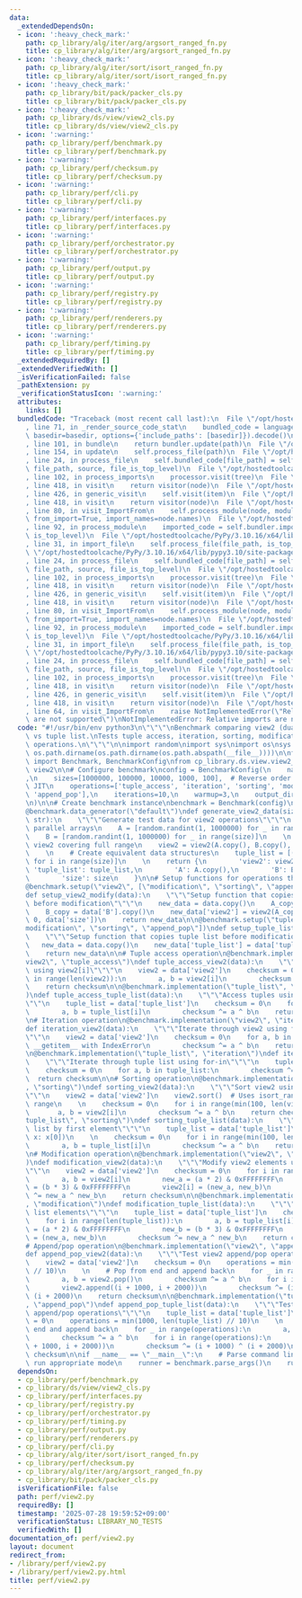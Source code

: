 ```yaml
---
data:
  _extendedDependsOn:
  - icon: ':heavy_check_mark:'
    path: cp_library/alg/iter/arg/argsort_ranged_fn.py
    title: cp_library/alg/iter/arg/argsort_ranged_fn.py
  - icon: ':heavy_check_mark:'
    path: cp_library/alg/iter/sort/isort_ranged_fn.py
    title: cp_library/alg/iter/sort/isort_ranged_fn.py
  - icon: ':heavy_check_mark:'
    path: cp_library/bit/pack/packer_cls.py
    title: cp_library/bit/pack/packer_cls.py
  - icon: ':heavy_check_mark:'
    path: cp_library/ds/view/view2_cls.py
    title: cp_library/ds/view/view2_cls.py
  - icon: ':warning:'
    path: cp_library/perf/benchmark.py
    title: cp_library/perf/benchmark.py
  - icon: ':warning:'
    path: cp_library/perf/checksum.py
    title: cp_library/perf/checksum.py
  - icon: ':warning:'
    path: cp_library/perf/cli.py
    title: cp_library/perf/cli.py
  - icon: ':warning:'
    path: cp_library/perf/interfaces.py
    title: cp_library/perf/interfaces.py
  - icon: ':warning:'
    path: cp_library/perf/orchestrator.py
    title: cp_library/perf/orchestrator.py
  - icon: ':warning:'
    path: cp_library/perf/output.py
    title: cp_library/perf/output.py
  - icon: ':warning:'
    path: cp_library/perf/registry.py
    title: cp_library/perf/registry.py
  - icon: ':warning:'
    path: cp_library/perf/renderers.py
    title: cp_library/perf/renderers.py
  - icon: ':warning:'
    path: cp_library/perf/timing.py
    title: cp_library/perf/timing.py
  _extendedRequiredBy: []
  _extendedVerifiedWith: []
  _isVerificationFailed: false
  _pathExtension: py
  _verificationStatusIcon: ':warning:'
  attributes:
    links: []
  bundledCode: "Traceback (most recent call last):\n  File \"/opt/hostedtoolcache/PyPy/3.10.16/x64/lib/pypy3.10/site-packages/onlinejudge_verify/documentation/build.py\"\
    , line 71, in _render_source_code_stat\n    bundled_code = language.bundle(stat.path,\
    \ basedir=basedir, options={'include_paths': [basedir]}).decode()\n  File \"/opt/hostedtoolcache/PyPy/3.10.16/x64/lib/pypy3.10/site-packages/onlinejudge_verify/languages/python.py\"\
    , line 101, in bundle\n    return bundler.update(path)\n  File \"/opt/hostedtoolcache/PyPy/3.10.16/x64/lib/pypy3.10/site-packages/onlinejudge_verify/languages/python_bundle.py\"\
    , line 154, in update\n    self.process_file(path)\n  File \"/opt/hostedtoolcache/PyPy/3.10.16/x64/lib/pypy3.10/site-packages/onlinejudge_verify/languages/python_bundle.py\"\
    , line 24, in process_file\n    self.bundled_code[file_path] = self.process_imports(tree,\
    \ file_path, source, file_is_top_level)\n  File \"/opt/hostedtoolcache/PyPy/3.10.16/x64/lib/pypy3.10/site-packages/onlinejudge_verify/languages/python_bundle.py\"\
    , line 102, in process_imports\n    processor.visit(tree)\n  File \"/opt/hostedtoolcache/PyPy/3.10.16/x64/lib/pypy3.10/ast.py\"\
    , line 418, in visit\n    return visitor(node)\n  File \"/opt/hostedtoolcache/PyPy/3.10.16/x64/lib/pypy3.10/ast.py\"\
    , line 426, in generic_visit\n    self.visit(item)\n  File \"/opt/hostedtoolcache/PyPy/3.10.16/x64/lib/pypy3.10/ast.py\"\
    , line 418, in visit\n    return visitor(node)\n  File \"/opt/hostedtoolcache/PyPy/3.10.16/x64/lib/pypy3.10/site-packages/onlinejudge_verify/languages/python_bundle.py\"\
    , line 80, in visit_ImportFrom\n    self.process_module(node, module_path, file_is_top_level,\
    \ from_import=True, import_names=node.names)\n  File \"/opt/hostedtoolcache/PyPy/3.10.16/x64/lib/pypy3.10/site-packages/onlinejudge_verify/languages/python_bundle.py\"\
    , line 92, in process_module\n    imported_code = self.bundler.import_file(module_path,\
    \ is_top_level)\n  File \"/opt/hostedtoolcache/PyPy/3.10.16/x64/lib/pypy3.10/site-packages/onlinejudge_verify/languages/python_bundle.py\"\
    , line 31, in import_file\n    self.process_file(file_path, is_top_level)\n  File\
    \ \"/opt/hostedtoolcache/PyPy/3.10.16/x64/lib/pypy3.10/site-packages/onlinejudge_verify/languages/python_bundle.py\"\
    , line 24, in process_file\n    self.bundled_code[file_path] = self.process_imports(tree,\
    \ file_path, source, file_is_top_level)\n  File \"/opt/hostedtoolcache/PyPy/3.10.16/x64/lib/pypy3.10/site-packages/onlinejudge_verify/languages/python_bundle.py\"\
    , line 102, in process_imports\n    processor.visit(tree)\n  File \"/opt/hostedtoolcache/PyPy/3.10.16/x64/lib/pypy3.10/ast.py\"\
    , line 418, in visit\n    return visitor(node)\n  File \"/opt/hostedtoolcache/PyPy/3.10.16/x64/lib/pypy3.10/ast.py\"\
    , line 426, in generic_visit\n    self.visit(item)\n  File \"/opt/hostedtoolcache/PyPy/3.10.16/x64/lib/pypy3.10/ast.py\"\
    , line 418, in visit\n    return visitor(node)\n  File \"/opt/hostedtoolcache/PyPy/3.10.16/x64/lib/pypy3.10/site-packages/onlinejudge_verify/languages/python_bundle.py\"\
    , line 80, in visit_ImportFrom\n    self.process_module(node, module_path, file_is_top_level,\
    \ from_import=True, import_names=node.names)\n  File \"/opt/hostedtoolcache/PyPy/3.10.16/x64/lib/pypy3.10/site-packages/onlinejudge_verify/languages/python_bundle.py\"\
    , line 92, in process_module\n    imported_code = self.bundler.import_file(module_path,\
    \ is_top_level)\n  File \"/opt/hostedtoolcache/PyPy/3.10.16/x64/lib/pypy3.10/site-packages/onlinejudge_verify/languages/python_bundle.py\"\
    , line 31, in import_file\n    self.process_file(file_path, is_top_level)\n  File\
    \ \"/opt/hostedtoolcache/PyPy/3.10.16/x64/lib/pypy3.10/site-packages/onlinejudge_verify/languages/python_bundle.py\"\
    , line 24, in process_file\n    self.bundled_code[file_path] = self.process_imports(tree,\
    \ file_path, source, file_is_top_level)\n  File \"/opt/hostedtoolcache/PyPy/3.10.16/x64/lib/pypy3.10/site-packages/onlinejudge_verify/languages/python_bundle.py\"\
    , line 102, in process_imports\n    processor.visit(tree)\n  File \"/opt/hostedtoolcache/PyPy/3.10.16/x64/lib/pypy3.10/ast.py\"\
    , line 418, in visit\n    return visitor(node)\n  File \"/opt/hostedtoolcache/PyPy/3.10.16/x64/lib/pypy3.10/ast.py\"\
    , line 426, in generic_visit\n    self.visit(item)\n  File \"/opt/hostedtoolcache/PyPy/3.10.16/x64/lib/pypy3.10/ast.py\"\
    , line 418, in visit\n    return visitor(node)\n  File \"/opt/hostedtoolcache/PyPy/3.10.16/x64/lib/pypy3.10/site-packages/onlinejudge_verify/languages/python_bundle.py\"\
    , line 64, in visit_ImportFrom\n    raise NotImplementedError(\"Relative imports\
    \ are not supported\")\nNotImplementedError: Relative imports are not supported\n"
  code: "#!/usr/bin/env python3\n\"\"\"\nBenchmark comparing view2 (dual-array view)\
    \ vs tuple list.\nTests tuple access, iteration, sorting, modification, and append/pop\
    \ operations.\n\"\"\"\n\nimport random\nimport sys\nimport os\nsys.path.insert(0,\
    \ os.path.dirname(os.path.dirname(os.path.abspath(__file__))))\n\nfrom cp_library.perf.benchmark\
    \ import Benchmark, BenchmarkConfig\nfrom cp_library.ds.view.view2_cls import\
    \ view2\n\n# Configure benchmark\nconfig = BenchmarkConfig(\n    name=\"view2\"\
    ,\n    sizes=[1000000, 100000, 10000, 1000, 100],  # Reverse order to warm up\
    \ JIT\n    operations=['tuple_access', 'iteration', 'sorting', 'modification',\
    \ 'append_pop'],\n    iterations=10,\n    warmup=3,\n    output_dir=\"./output/benchmark_results/view2\"\
    \n)\n\n# Create benchmark instance\nbenchmark = Benchmark(config)\n\n# Data generator\n\
    @benchmark.data_generator(\"default\")\ndef generate_view2_data(size: int, operation:\
    \ str):\n    \"\"\"Generate test data for view2 operations\"\"\"\n    # Generate\
    \ parallel arrays\n    A = [random.randint(1, 1000000) for _ in range(size)]\n\
    \    B = [random.randint(1, 1000000) for _ in range(size)]\n    \n    # Create\
    \ view2 covering full range\n    view2 = view2(A.copy(), B.copy(), 0, size)\n\
    \    \n    # Create equivalent data structures\n    tuple_list = [(A[i], B[i])\
    \ for i in range(size)]\n    \n    return {\n        'view2': view2,\n       \
    \ 'tuple_list': tuple_list,\n        'A': A.copy(),\n        'B': B.copy(),\n\
    \        'size': size\n    }\n\n# Setup functions for operations that modify data\n\
    @benchmark.setup(\"view2\", [\"modification\", \"sorting\", \"append_pop\"])\n\
    def setup_view2_modify(data):\n    \"\"\"Setup function that copies view2 data\
    \ before modification\"\"\"\n    new_data = data.copy()\n    A_copy = data['A'].copy()\n\
    \    B_copy = data['B'].copy()\n    new_data['view2'] = view2(A_copy, B_copy,\
    \ 0, data['size'])\n    return new_data\n\n@benchmark.setup(\"tuple_list\", [\"\
    modification\", \"sorting\", \"append_pop\"])\ndef setup_tuple_list_modify(data):\n\
    \    \"\"\"Setup function that copies tuple list before modification\"\"\"\n \
    \   new_data = data.copy()\n    new_data['tuple_list'] = data['tuple_list'].copy()\n\
    \    return new_data\n\n# Tuple access operation\n@benchmark.implementation(\"\
    view2\", \"tuple_access\")\ndef tuple_access_view2(data):\n    \"\"\"Access tuples\
    \ using view2[i]\"\"\"\n    view2 = data['view2']\n    checksum = 0\n    for i\
    \ in range(len(view2)):\n        a, b = view2[i]\n        checksum ^= a ^ b\n\
    \    return checksum\n\n@benchmark.implementation(\"tuple_list\", \"tuple_access\"\
    )\ndef tuple_access_tuple_list(data):\n    \"\"\"Access tuples using list[i]\"\
    \"\"\n    tuple_list = data['tuple_list']\n    checksum = 0\n    for i in range(len(tuple_list)):\n\
    \        a, b = tuple_list[i]\n        checksum ^= a ^ b\n    return checksum\n\
    \n# Iteration operation\n@benchmark.implementation(\"view2\", \"iteration\")\n\
    def iteration_view2(data):\n    \"\"\"Iterate through view2 using for-in (no __iter__)\"\
    \"\"\n    view2 = data['view2']\n    checksum = 0\n    for a, b in view2:  # Uses\
    \ __getitem__ with IndexError\n        checksum ^= a ^ b\n    return checksum\n\
    \n@benchmark.implementation(\"tuple_list\", \"iteration\")\ndef iteration_tuple_list(data):\n\
    \    \"\"\"Iterate through tuple list using for-in\"\"\"\n    tuple_list = data['tuple_list']\n\
    \    checksum = 0\n    for a, b in tuple_list:\n        checksum ^= a ^ b\n  \
    \  return checksum\n\n# Sorting operation\n@benchmark.implementation(\"view2\"\
    , \"sorting\")\ndef sorting_view2(data):\n    \"\"\"Sort view2 using isort_ranged\"\
    \"\"\n    view2 = data['view2']\n    view2.sort()  # Uses isort_ranged on view\
    \ range\n    \n    checksum = 0\n    for i in range(min(100, len(view2))):\n \
    \       a, b = view2[i]\n        checksum ^= a ^ b\n    return checksum\n\n@benchmark.implementation(\"\
    tuple_list\", \"sorting\")\ndef sorting_tuple_list(data):\n    \"\"\"Sort tuple\
    \ list by first element\"\"\"\n    tuple_list = data['tuple_list']\n    tuple_list.sort(key=lambda\
    \ x: x[0])\n    \n    checksum = 0\n    for i in range(min(100, len(tuple_list))):\n\
    \        a, b = tuple_list[i]\n        checksum ^= a ^ b\n    return checksum\n\
    \n# Modification operation\n@benchmark.implementation(\"view2\", \"modification\"\
    )\ndef modification_view2(data):\n    \"\"\"Modify view2 elements using __setitem__\"\
    \"\"\n    view2 = data['view2']\n    checksum = 0\n    for i in range(len(view2)):\n\
    \        a, b = view2[i]\n        new_a = (a * 2) & 0xFFFFFFFF\n        new_b\
    \ = (b * 3) & 0xFFFFFFFF\n        view2[i] = (new_a, new_b)\n        checksum\
    \ ^= new_a ^ new_b\n    return checksum\n\n@benchmark.implementation(\"tuple_list\"\
    , \"modification\")\ndef modification_tuple_list(data):\n    \"\"\"Modify tuple\
    \ list elements\"\"\"\n    tuple_list = data['tuple_list']\n    checksum = 0\n\
    \    for i in range(len(tuple_list)):\n        a, b = tuple_list[i]\n        new_a\
    \ = (a * 2) & 0xFFFFFFFF\n        new_b = (b * 3) & 0xFFFFFFFF\n        tuple_list[i]\
    \ = (new_a, new_b)\n        checksum ^= new_a ^ new_b\n    return checksum\n\n\
    # Append/pop operation\n@benchmark.implementation(\"view2\", \"append_pop\")\n\
    def append_pop_view2(data):\n    \"\"\"Test view2 append/pop operations\"\"\"\n\
    \    view2 = data['view2']\n    checksum = 0\n    operations = min(1000, len(view2)\
    \ // 10)\n    \n    # Pop from end and append back\n    for _ in range(operations):\n\
    \        a, b = view2.pop()\n        checksum ^= a ^ b\n    for i in range(operations):\n\
    \        view2.append((i + 1000, i + 2000))\n        checksum ^= (i + 1000) ^\
    \ (i + 2000)\n    return checksum\n\n@benchmark.implementation(\"tuple_list\"\
    , \"append_pop\")\ndef append_pop_tuple_list(data):\n    \"\"\"Test tuple list\
    \ append/pop operations\"\"\"\n    tuple_list = data['tuple_list']\n    checksum\
    \ = 0\n    operations = min(1000, len(tuple_list) // 10)\n    \n    # Pop from\
    \ end and append back\n    for _ in range(operations):\n        a, b = tuple_list.pop()\n\
    \        checksum ^= a ^ b\n    for i in range(operations):\n        tuple_list.append((i\
    \ + 1000, i + 2000))\n        checksum ^= (i + 1000) ^ (i + 2000)\n    return\
    \ checksum\n\nif __name__ == \"__main__\":\n    # Parse command line args and\
    \ run appropriate mode\n    runner = benchmark.parse_args()\n    runner.run()"
  dependsOn:
  - cp_library/perf/benchmark.py
  - cp_library/ds/view/view2_cls.py
  - cp_library/perf/interfaces.py
  - cp_library/perf/registry.py
  - cp_library/perf/orchestrator.py
  - cp_library/perf/timing.py
  - cp_library/perf/output.py
  - cp_library/perf/renderers.py
  - cp_library/perf/cli.py
  - cp_library/alg/iter/sort/isort_ranged_fn.py
  - cp_library/perf/checksum.py
  - cp_library/alg/iter/arg/argsort_ranged_fn.py
  - cp_library/bit/pack/packer_cls.py
  isVerificationFile: false
  path: perf/view2.py
  requiredBy: []
  timestamp: '2025-07-28 19:59:52+09:00'
  verificationStatus: LIBRARY_NO_TESTS
  verifiedWith: []
documentation_of: perf/view2.py
layout: document
redirect_from:
- /library/perf/view2.py
- /library/perf/view2.py.html
title: perf/view2.py
---
```

